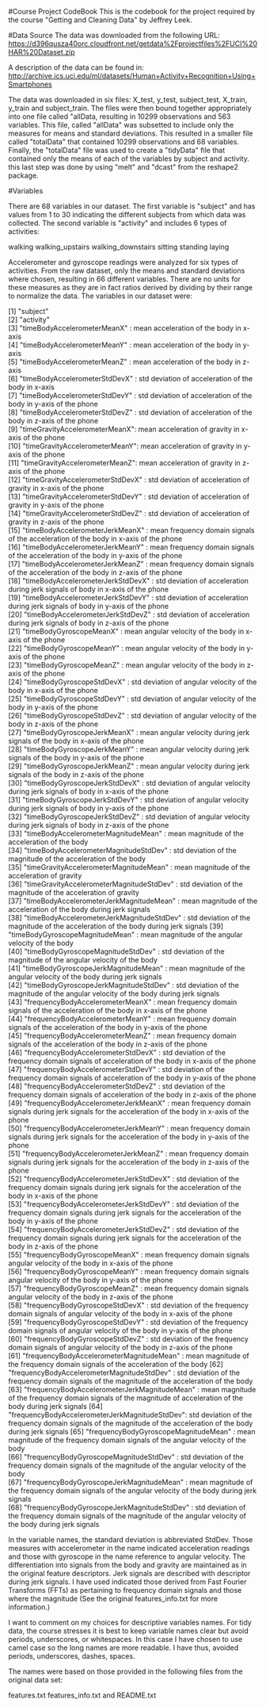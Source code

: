#Course Project CodeBook
 This is the codebook for the project required by the course "Getting and Cleaning Data" by Jeffrey Leek.
 
#Data Source
The data was downloaded from the following URL:
https://d396qusza40orc.cloudfront.net/getdata%2Fprojectfiles%2FUCI%20HAR%20Dataset.zip 

A description of the data can be found in:
http://archive.ics.uci.edu/ml/datasets/Human+Activity+Recognition+Using+Smartphones 

The data was downloaded in six files: X_test, y_test, subject_test, X_train, y_train and subject_train.
The files were then bound together appropriately into one file called "allData, resulting in 10299 observations and 563 variables.
This file, called "allData" was subsetted to include only the measures for means and standard deviations. This resulted in a smaller file called "totalData" that contained 10299 observations and 68 variables.
Finally, the "totalData" file was used to create a "tidyData" file that contained only the means of each of the variables by subject and activity. this last step was done by using "melt" and "dcast" from the reshape2 package.


#Variables

There are 68 variables in our dataset. 
The first variable is "subject" and has values from 1 to 30 indicating the different subjects from which data was collected.
The second variable is "activity" and includes 6 types of activities:
 
walking
walking_upstairs
walking_downstairs
sitting
standing
laying

Accelerometer and gyroscope readings were analyzed for six types of activities. From the raw dataset, only the means and standard deviations where chosen, resulting in 66 different variables. 
There are no units for these measures as they are in fact ratios derived by dividing by their range to normalize the data. 
The variables in our dataset were:

 [1] "subject"                                      
 [2] "activity"                                     
 [3] "timeBodyAccelerometerMeanX"   : mean acceleration of the body in x-axis                
 [4] "timeBodyAccelerometerMeanY"   : mean acceleration of the body in y-axis                
 [5] "timeBodyAccelerometerMeanZ"   : mean acceleration of the body in z-axis              
 [6] "timeBodyAccelerometerStdDevX" : std deviation of acceleration of the body in x-axis              
 [7] "timeBodyAccelerometerStdDevY" : std deviation of acceleration of the body in y-axis of the phone                
 [8] "timeBodyAccelerometerStdDevZ" : std deviation of acceleration of the body in z-axis of the phone                
 [9] "timeGravityAccelerometerMeanX": mean acceleration of gravity in x-axis of the phone               
[10] "timeGravityAccelerometerMeanY": mean acceleration of gravity in y-axis of the phone                
[11] "timeGravityAccelerometerMeanZ": mean acceleration of gravity in z-axis of the phone               
[12] "timeGravityAccelerometerStdDevX"  : std deviation of acceleration of gravity in x-axis of the phone            
[13] "timeGravityAccelerometerStdDevY"  : std deviation of acceleration of gravity in y-axis of the phone           
[14] "timeGravityAccelerometerStdDevZ"  : std deviation of acceleration of gravity in z-axis of the phone            
[15] "timeBodyAccelerometerJerkMeanX"   : mean frequency domain signals of the acceleration of the body in x-axis of the phone            
[16] "timeBodyAccelerometerJerkMeanY"   : mean frequency domain signals of the acceleration of the body in y-axis of the phone            
[17] "timeBodyAccelerometerJerkMeanZ"   : mean frequency domain signals of the acceleration of the body in z-axis of the phone            
[18] "timeBodyAccelerometerJerkStdDevX" : std deviation of acceleration during jerk signals of body in x-axis of the phone            
[19] "timeBodyAccelerometerJerkStdDevY" : std deviation of acceleration during jerk signals of body in y-axis of the phone            
[20] "timeBodyAccelerometerJerkStdDevZ" : std deviation of acceleration during jerk signals of body in z-axis of the phone            
[21] "timeBodyGyroscopeMeanX"           : mean angular velocity of the body in x-axis of the phone            
[22] "timeBodyGyroscopeMeanY"           : mean angular velocity of the body in y-axis of the phone            
[23] "timeBodyGyroscopeMeanZ"           : mean angular velocity of the body in z-axis of the phone            
[24] "timeBodyGyroscopeStdDevX"         : std deviation of angular velocity of the body in x-axis of the phone            
[25] "timeBodyGyroscopeStdDevY"         : std deviation of angular velocity of the body in y-axis of the phone            
[26] "timeBodyGyroscopeStdDevZ"         : std deviation of angular velocity of the body in z-axis of the phone            
[27] "timeBodyGyroscopeJerkMeanX"       : mean angular velocity during jerk signals of the body in x-axis of the phone           
[28] "timeBodyGyroscopeJerkMeanY"       : mean angular velocity during jerk signals of the body in y-axis of the phone            
[29] "timeBodyGyroscopeJerkMeanZ"       : mean angular velocity during jerk signals of the body in z-axis of the phone            
[30] "timeBodyGyroscopeJerkStdDevX"     : std deviation of angular velocity during jerk signals of body in x-axis of the phone            
[31] "timeBodyGyroscopeJerkStdDevY"     : std deviation of angular velocity during jerk signals of body in y-axis of the phone            
[32] "timeBodyGyroscopeJerkStdDevZ"     : std deviation of angular velocity during jerk signals of body in z-axis of the phone            
[33] "timeBodyAccelerometerMagnitudeMean"       : mean magnitude of the acceleration of the body         
[34] "timeBodyAccelerometerMagnitudeStdDev"     : std deviation of the magnitude of the acceleration of the body       
[35] "timeGravityAccelerometerMagnitudeMean"    : mean magnitude of the acceleration of gravity      
[36] "timeGravityAccelerometerMagnitudeStdDev"  : std deviation of the magnitude of the acceleration of gravity     
[37] "timeBodyAccelerometerJerkMagnitudeMean"   : mean magnitude of the acceleration of the body during jerk signals    
[38] "timeBodyAccelerometerJerkMagnitudeStdDev" : std deviation of the magnitude of the acceleration of the body during jerk signals 
[39] "timeBodyGyroscopeMagnitudeMean"   :  mean magnitude of the angular velocity of the body         
[40] "timeBodyGyroscopeMagnitudeStdDev" :  std deviation of the magnitude of the angular velocity of the body         
[41] "timeBodyGyroscopeJerkMagnitudeMean" : mean magnitude of the angular velocity of the body during jerk signals        
[42] "timeBodyGyroscopeJerkMagnitudeStdDev" :  std deviation of the magnitude of the angular velocity of the body during jerk signals       
[43] "frequencyBodyAccelerometerMeanX"   : mean frequency domain signals of the acceleration of the body in x-axis of the phone            
[44] "frequencyBodyAccelerometerMeanY"   : mean frequency domain signals of the acceleration of the body in y-axis of the phone           
[45] "frequencyBodyAccelerometerMeanZ"   : mean frequency domain signals of the acceleration of the body in z-axis of the phone           
[46] "frequencyBodyAccelerometerStdDevX" : std deviation of the frequency domain signals of acceleration of the body in x-axis of the phone           
[47] "frequencyBodyAccelerometerStdDevY" : std deviation of the frequency domain signals of acceleration of the body in y-axis of the phone           
[48] "frequencyBodyAccelerometerStdDevZ" : std deviation of the frequency domain signals of acceleration of the body in z-axis of the phone           
[49] "frequencyBodyAccelerometerJerkMeanX"  : mean frequency domain signals during jerk signals for the acceleration of the body in x-axis of the phone        
[50] "frequencyBodyAccelerometerJerkMeanY" : mean frequency domain signals during jerk signals for the acceleration of the body in y-axis of the phone         
[51] "frequencyBodyAccelerometerJerkMeanZ"  : mean frequency domain signals during jerk signals for the acceleration of the body in z-axis of the phone        
[52] "frequencyBodyAccelerometerJerkStdDevX" : std deviation of the frequency domain signals during jerk signals for the acceleration of the body in x-axis of the phone       
[53] "frequencyBodyAccelerometerJerkStdDevY" : std deviation of the frequency domain signals during jerk signals for the acceleration of the body in y-axis of the phone       
[54] "frequencyBodyAccelerometerJerkStdDevZ" : std deviation of the frequency domain signals during jerk signals for the acceleration of the body in z-axis of the phone       
[55] "frequencyBodyGyroscopeMeanX"   : mean frequency domain signals angular velocity of the body in x-axis of the phone               
[56] "frequencyBodyGyroscopeMeanY"   : mean frequency domain signals angular velocity of the body in y-axis of the phone               
[57] "frequencyBodyGyroscopeMeanZ"    : mean frequency domain signals angular velocity of the body in z-axis of the phone              
[58] "frequencyBodyGyroscopeStdDevX"  : std deviation of the frequency domain signals of angular velocity of the body in x-axis of the phone              
[59] "frequencyBodyGyroscopeStdDevY"  : std deviation of the frequency domain signals of angular velocity of the body in y-axis of the phone              
[60] "frequencyBodyGyroscopeStdDevZ"  : std deviation of the frequency domain signals of angular velocity of the body in z-axis of the phone              
[61] "frequencyBodyAccelerometerMagnitudeMean"     : mean magnitude of the frequency domain signals of the acceleration of the body 
[62] "frequencyBodyAccelerometerMagnitudeStdDev"   : std deviation of the frequency domain signals of the magnitude of the acceleration of the body 
[63] "frequencyBodyAccelerometerJerkMagnitudeMean" : mean magnitude of the frequency domain signals of the magnitude of acceleration of the body during jerk signals 
[64] "frequencyBodyAccelerometerJerkMagnitudeStdDev": std deviation of the frequency domain signals of the magnitude of the acceleration of the body during jerk signals
[65] "frequencyBodyGyroscopeMagnitudeMean"      : mean magnitude of the frequency domain signals of the angular velocity of the body    
[66] "frequencyBodyGyroscopeMagnitudeStdDev"    : std deviation of the frequency domain signals of the magnitude of the angular velocity of the body    
[67] "frequencyBodyGyroscopeJerkMagnitudeMean"  : mean magnitude of the frequency domain signals of the angular velocity of the body during jerk signals    
[68] "frequencyBodyGyroscopeJerkMagnitudeStdDev" : std deviation of the frequency domain signals of the magnitude of the angular velocity of the body during jerk signals

In the variable names, the standard deviation is abbreviated StdDev. Those measures with accelerometer in the name indicated acceleration readings and those with gyroscope in the name reference to angular velocity. The differentiation into signals from the body and gravity are maintained as in the original feature descriptors. Jerk signals are described with descriptor during jerk signals. I have used indicated those derived from Fast Fourier Transforms (FFTs) as pertaining to frequency domain signals and those where the magnitude (See the original features_info.txt for more information.)

I want to comment on my choices for descriptive variables names. For tidy data, the course stresses it is best to keep variable names clear but avoid periods, underscores, or whitespaces. In this case I have chosen to use camel case so the long names are more readable. I have thus, avoided periods, underscores, dashes, spaces.

The names were based on those provided in the following files from the original data set:

features.txt
features_info.txt and
README.txt













































